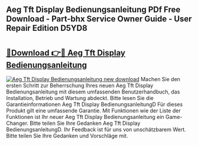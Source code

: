 ## Aeg Tft Display Bedienungsanleitung PDf Free Download - Part-bhx Service Owner Guide - User Repair Edition D5YD8

# <h2><a href="http://df044j.blite.top/?on=Aeg+Tft+Display+Bedienungsanleitung">🔗Download 👉🔴 Aeg Tft Display Bedienungsanleitung</a></h2>

[![Aeg Tft Display Bedienungsanleitung new download](https://i.imgur.com/lujVjoI.png)](http://df044j.blite.top/?on=Aeg+Tft+Display+Bedienungsanleitung)
Machen Sie den ersten Schritt zur Beherrschung Ihres neuen Aeg Tft Display Bedienungsanleitung mit diesem umfassenden Benutzerhandbuch, das Installation, Betrieb und Wartung abdeckt. Bitte lesen Sie die Garantieinformationen Aeg Tft Display BedienungsanleitungD Für dieses Produkt gilt eine umfassende Garantie. Mit Funktionen wie der Liste der Funktionen ist Ihr neuer Aeg Tft Display Bedienungsanleitung ein Game-Changer. Bitte teilen Sie Ihre Gedanken Aeg Tft Display BedienungsanleitungD. Ihr Feedback ist für uns von unschätzbarem Wert. Bitte teilen Sie Ihre Gedanken und Vorschläge mit.
